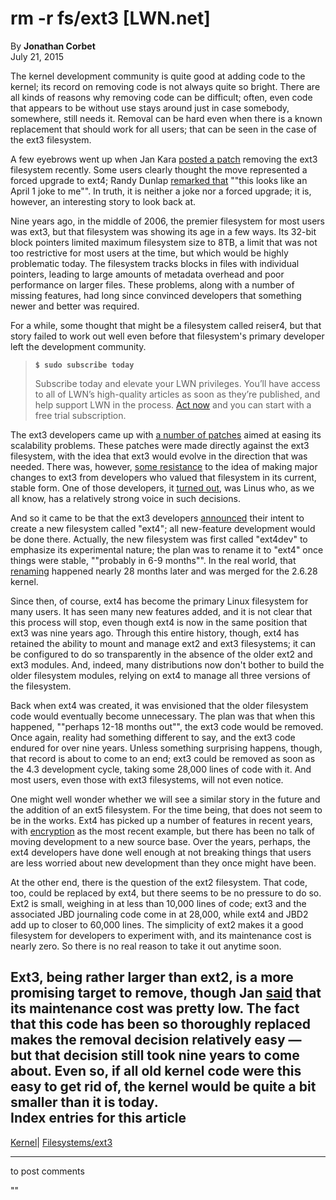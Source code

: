 # rm -r fs/ext3 [LWN.net]

By **Jonathan Corbet**  
July 21, 2015 

The kernel development community is quite good at adding code to the kernel; its record on removing code is not always quite so bright. There are all kinds of reasons why removing code can be difficult; often, even code that appears to be without use stays around just in case somebody, somewhere, still needs it. Removal can be hard even when there is a known replacement that should work for all users; that can be seen in the case of the ext3 filesystem. 

A few eyebrows went up when Jan Kara [posted a patch](/Articles/651072/) removing the ext3 filesystem recently. Some users clearly thought the move represented a forced upgrade to ext4; Randy Dunlap [remarked that](/Articles/651647/) ""this looks like an April 1 joke to me"". In truth, it is neither a joke nor a forced upgrade; it is, however, an interesting story to look back at. 

Nine years ago, in the middle of 2006, the premier filesystem for most users was ext3, but that filesystem was showing its age in a few ways. Its 32-bit block pointers limited maximum filesystem size to 8TB, a limit that was not too restrictive for most users at the time, but which would be highly problematic today. The filesystem tracks blocks in files with individual pointers, leading to large amounts of metadata overhead and poor performance on larger files. These problems, along with a number of missing features, had long since convinced developers that something newer and better was required. 

For a while, some thought that might be a filesystem called reiser4, but that story failed to work out well even before that filesystem's primary developer left the development community. 

> **`$ sudo subscribe today`**
> 
> Subscribe today and elevate your LWN privileges. You’ll have access to all of LWN’s high-quality articles as soon as they’re published, and help support LWN in the process. [Act now](https://lwn.net/Promo/nst-sudo/claim) and you can start with a free trial subscription. 

The ext3 developers came up with [a number of patches](/Articles/187321/) aimed at easing its scalability problems. These patches were made directly against the ext3 filesystem, with the idea that ext3 would evolve in the direction that was needed. There was, however, [some resistance](/Articles/187336/) to the idea of making major changes to ext3 from developers who valued that filesystem in its current, stable form. One of those developers, it [turned out](/Articles/187349/), was Linus who, as we all know, has a relatively strong voice in such decisions. 

And so it came to be that the ext3 developers [announced](/Articles/189950/) their intent to create a new filesystem called "ext4"; all new-feature development would be done there. Actually, the new filesystem was first called "ext4dev" to emphasize its experimental nature; the plan was to rename it to "ext4" once things were stable, ""probably in 6-9 months"". In the real world, that [renaming](http://git.kernel.org/linus/03010a3350301baac2154fa66de925ae2981b7e3) happened nearly 28 months later and was merged for the 2.6.28 kernel. 

Since then, of course, ext4 has become the primary Linux filesystem for many users. It has seen many new features added, and it is not clear that this process will stop, even though ext4 is now in the same position that ext3 was nine years ago. Through this entire history, though, ext4 has retained the ability to mount and manage ext2 and ext3 filesystems; it can be configured to do so transparently in the absence of the older ext2 and ext3 modules. And, indeed, many distributions now don't bother to build the older filesystem modules, relying on ext4 to manage all three versions of the filesystem. 

Back when ext4 was created, it was envisioned that the older filesystem code would eventually become unnecessary. The plan was that when this happened, ""perhaps 12-18 months out"", the ext3 code would be removed. Once again, reality had something different to say, and the ext3 code endured for over nine years. Unless something surprising happens, though, that record is about to come to an end; ext3 could be removed as soon as the 4.3 development cycle, taking some 28,000 lines of code with it. And most users, even those with ext3 filesystems, will not even notice. 

One might well wonder whether we will see a similar story in the future and the addition of an ext5 filesystem. For the time being, that does not seem to be in the works. Ext4 has picked up a number of features in recent years, with [encryption](/Articles/639427/) as the most recent example, but there has been no talk of moving development to a new source base. Over the years, perhaps, the ext4 developers have done well enough at not breaking things that users are less worried about new development than they once might have been. 

At the other end, there is the question of the ext2 filesystem. That code, too, could be replaced by ext4, but there seems to be no pressure to do so. Ext2 is small, weighing in at less than 10,000 lines of code; ext3 and the associated JBD journaling code come in at 28,000, while ext4 and JBD2 add up to closer to 60,000 lines. The simplicity of ext2 makes it a good filesystem for developers to experiment with, and its maintenance cost is nearly zero. So there is no real reason to take it out anytime soon. 

Ext3, being rather larger than ext2, is a more promising target to remove, though Jan [said](/Articles/651649/) that its maintenance cost was pretty low. The fact that this code has been so thoroughly replaced makes the removal decision relatively easy — but that decision still took nine years to come about. Even so, if all old kernel code were this easy to get rid of, the kernel would be quite a bit smaller than it is today.  
Index entries for this article  
---  
[Kernel](/Kernel/Index)| [Filesystems/ext3](/Kernel/Index#Filesystems-ext3)  
  


* * *

to post comments 

""

